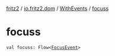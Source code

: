 [fritz2](../../index.md) / [io.fritz2.dom](../index.md) / [WithEvents](index.md) / [focuss](./focuss.md)

# focuss

`val focuss: Flow<`[`FocusEvent`](https://kotlinlang.org/api/latest/jvm/stdlib/org.w3c.dom.events/-focus-event/index.html)`>`